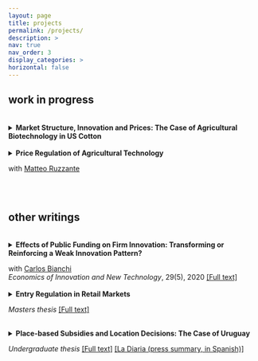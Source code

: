 ```yaml
---
layout: page
title: projects
permalink: /projects/
description: >
nav: true
nav_order: 3
display_categories: >
horizontal: false
---
```


<h2>work in progress</h2>

 <br> 

<div class="post-content research-project">
  <details>
	<summary>
  <strong>Market Structure, Innovation and Prices: The Case of Agricultural Biotechnology in US Cotton</strong> </summary> <br> 

    <p style="margin-left: 25px;">
    I study the impact of vertical integration in the market for genetically engineered (GE) cotton seeds in the United States. Exploiting Monsanto's acquisition of the leading cotton seed producing firm (Delta and Pine Land) in 2006, I show that (i) the vertical merger raised the prices that Monsanto charged its rival cotton seed breeders to license its GE technology and (ii) yields increased for products sold by the vertically integrated company relative to those sold by non-integrated firms. To quantify the welfare impacts of these two opposing forces, I develop a structural model of demand and supply for cotton seeds. My model accounts for bargaining between an upstream technology provider and downstream cotton breeders as well as quality improvements. I use this model to study the welfare impact of vertical integration and to estimate counterfactual outcomes without integration and without DOJ mandated divestitures. 
    </p>
    </details>
    
</div>

 <br> 

<div class="post-content research-project">
  <details>
	<summary>
  <strong> Price Regulation of Agricultural Technology</strong>
  <p>with <a href="https://matteo-ruzzante.com">Matteo Ruzzante </a> </p> <br> </summary>

    <p style="margin-left: 25px;">
    Regulating the price of productivity-enhancing inputs can allow governments to facilitate the diffusion of existing technologies but deter private firms from innovating and introducing superior technologies. This project studies the demand and supply-side consequences of price controls on genetically engineered (GE) cotton seeds in India. Leveraging the differential timing of this policy across states, we show that the government-mandated price reduction increased farmers’ adoption of GE seeds by 20pp and decreased the costs of cultivating cotton by 20%. Although cotton seed firms did not incur significant losses in the short term, the number of new hybrid varieties introduced by these firms fell abruptly in the aftermath of the policy, leading farmers to use older seeds. Using newly assembled data from experimental field trials across India, we show that: (i) cotton varieties lose 6% of their yield yearly; (ii) agronomic yields of new varieties worsen by 30% in price-controlled states. To quantify the overall welfare impact of the policy, we develop a structural model of demand and supply for seeds that allows for endogenous quality.
    </p>
    </details>

</div>

<br>

<h2>other writings</h2>

 <br> 

<div class="post-content research-project">
  <details>
	<summary>
  <strong> Effects of Public Funding on Firm Innovation: Transforming or Reinforcing a Weak Innovation Pattern?</strong>
  <p>with <a href="http://www.iecon.ccee.edu.uy/bianchi-carlos/author/54/en/">Carlos Bianchi</a></p>
  <p style='margin-bottom: 0em; margin-top: -1em;'> <em>Economics of Innovation and New Technology</em>, 29(5), 2020 <a href="https://www.tandfonline.com/doi/abs/10.1080/10438599.2019.1636452">[Full text]</a></p></summary> <br> 

    <p style="margin-left: 25px;">
    This paper adds to the ongoing debate on the effects of public funding programmes on business innovation. This policy instrument, based upon a simple but a robust rationale, has been applied in an almost homogeneous manner in different contexts, but evidence from such experiences shows heterogeneous effects. The main contribution of this paper is that it shows the limitations faced by public funding instruments in affecting a traditionally low innovative pattern. Using panel data techniques, we find heterogeneous effects of public funding on the innovation behaviour of Uruguayan firms between 2001 and 2015. Our results show that, after a strong public policy effort, the critical mass of innovative firms has hardly changed. Input additionality effects of public funding in private innovation investment are found, but only for innovation activities based on the acquisition of embodied knowledge. Moreover, we obtain some evidence of behavioural additionality in process and organizational innovation leading to higher productivity levels, but we find no effects on interaction for innovation.
    </p>
    </details>
    
</div>

<br>

<div class="post-content research-project">
  <details>
	<summary>
  <strong> Entry Regulation in Retail Markets</strong>
  <p><em>Masters thesis</em> <a href="https://www.eief.it/eief/images/Master_Thesis_Berrutti_rev.pdf">[Full text]</a></p> </summary> <br> 

    <p style="margin-left: 25px;">
    This article studies the impact of entry regulation on the market structure of the retail sector. I show that a reform that increased the statutory cap on the number of pharmacies in Italian cities is not sufficient to remove the distortions brought about by entry regulation; the new cap becomes binding two semesters after the reform. I exploit variation in the reform’s intensity to provide suggestive evidence that regulation shielded incumbents from additional competitors. Using a structural model of entry, I find that full liberalization would increase the number of firms by 60% and increase the number of cities with more than one pharmacy by 130%. I assess the model’s predictive accuracy by comparing postreform outcomes with simulated ones to find that it correctly forecasts market structure in half of the cities affected by the reform.

    </p>
    </details>
    
</div>

<br>

<div class="post-content research-project">
  <details>
	<summary>
  <strong> Place-based Subsidies and Location Decisions: The Case of Uruguay</strong>
  <p> <em>Undergraduate thesis</em> <a href="https://www.proquest.com/scholarly-journals/place-based-subsidies-location-decisions-case/docview/1930794087/se-2">[Full text]</a> <a href="https://ladiaria.com.uy/politica/articulo/2017/6/los-efectos-de-la-ley-de-promocion-de-vivienda-de-interes-social/">[La Diaria (press summary, in Spanish)]</a> </p> </summary> <br> 

    <p style="margin-left: 25px;">
    This paper combines a spatial discontinuity design with differences-in-differences to evaluate the effects of a program which grants place-based subsidies to residential construction on the location of housing developments in Montevideo, the Uruguayan capital, using administrative municipal data over the period 2007-2015. The results reveal that the policy has a sizeable and statistically significant impact on the location of residential construction. Also, findings indicate that the policy increases the average size of residential projects. The policy's impact on the densification of the city, however, is heterogeneous. Finally, the evidence on spillovers on non-subsidized zones is mixed.

    </p>
    </details>
    
</div>
